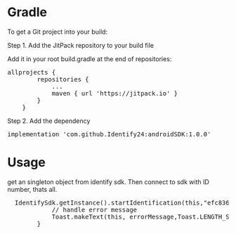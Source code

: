 # Gradle
To get a Git project into your build:

Step 1. Add the JitPack repository to your build file

Add it in your root build.gradle at the end of repositories:
	
 <pre>allprojects { 
		repositories {
			...
			maven { url 'https://jitpack.io' }
		}
	}</pre>
	
Step 2. Add the dependency

<pre>implementation 'com.github.Identify24:androidSDK:1.0.0'</pre>

# Usage

get an singleton object from identify sdk. Then connect to sdk with ID number, thats all.

<pre>
  IdentifySdk.getInstance().startIdentification(this,"efc8366f-faa6-11ea-b65c-005056bb3f3f"){ errorMessage ->
            // handle error message
            Toast.makeText(this, errorMessage,Toast.LENGTH_SHORT).show()
        }
</pre>
